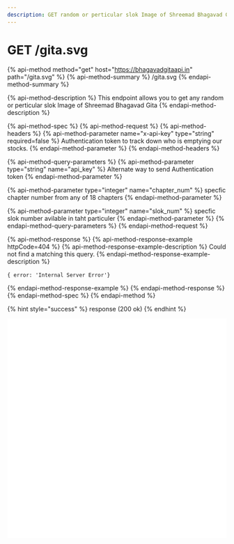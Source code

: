 ```yaml
---
description: GET random or perticular slok Image of Shreemad Bhagavad Gita
---
```


# GET /gita.svg

{% api-method method="get" host="https://bhagavadgitaapi.in" path="/gita.svg" %}
{% api-method-summary %}
/gita.svg
{% endapi-method-summary %}

{% api-method-description %}
This endpoint allows you to get any random or perticular slok Image of Shreemad Bhagavad Gita
{% endapi-method-description %}

{% api-method-spec %}
{% api-method-request %}
{% api-method-headers %}
{% api-method-parameter name="x-api-key" type="string" required=false %}
Authentication token to track down who is emptying our stocks.
{% endapi-method-parameter %}
{% endapi-method-headers %}

{% api-method-query-parameters %}
{% api-method-parameter type="string" name="api\_key" %}
Alternate way to send Authentication token
{% endapi-method-parameter %}

{% api-method-parameter type="integer" name="chapter\_num" %}
specfic chapter number from any of 18 chapters
{% endapi-method-parameter %}

{% api-method-parameter type="integer" name="slok\_num" %}
specfic slok number avilable in taht particuler
{% endapi-method-parameter %}
{% endapi-method-query-parameters %}
{% endapi-method-request %}

{% api-method-response %}
{% api-method-response-example httpCode=404 %}
{% api-method-response-example-description %}
Could not find a matching this query.
{% endapi-method-response-example-description %}

```text
{ error: 'Internal Server Error'}
```
{% endapi-method-response-example %}
{% endapi-method-response %}
{% endapi-method-spec %}
{% endapi-method %}

{% hint style="success" %}
response \(200 ok\)
{% endhint %}

![shrimad bhagwat geeta adhyay 1 shlok 1](../.gitbook/assets/gita.svg)

